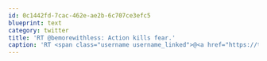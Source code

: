 ```yaml
---
id: 0c1442fd-7cac-462e-ae2b-6c707ce3efc5
blueprint: text
category: twitter
title: 'RT @bemorewithless: Action kills fear.'
caption: 'RT <span class="username username_linked">@<a href="https://twitter.com/bemorewithless" title="Courtney Carver">bemorewithless</a></span>: Action kills fear.'
---
```

